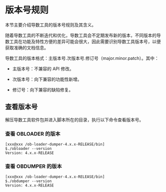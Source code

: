 # 版本号规则

本节主要介绍导数工具的版本号规则及其含义。

随着导数工具的不断迭代和优化，导数工具会不定期发布新的版本，不同版本的导数工具在功能及特性方便的差异可能会很大，因此需要识别导数工具版本号，以便获取准确的文档信息。

导数工具的版本格式：主版本号.次版本号.修订号（major.minor.patch）。其中：

- 主版本号：不兼容的 API 修改。

- 次版本号：向下兼容的功能性新增。

- 修订号：向下兼容的缺陷修复。

## 查看版本号

解压导数工具软件包并进入脚本所在的目录，执行以下命令查看版本号。

### 查看 OBLOADER 的版本

```shell
[xxx@xxx /ob-loader-dumper-4.x.x-RELEASE/bin]
$./obloader --version
Version: 4.x.x-RELEASE
```


### 查看 OBDUMPER 的版本

```shell
[xxx@xxx /ob-loader-dumper-4.x.x-RELEASE/bin]
$./obdumper --version
Version: 4.x.x-RELEASE
```
